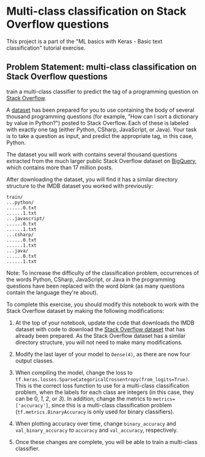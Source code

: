 # Multi-class classification on Stack Overflow questions

This project is a part of the "ML basics with Keras - Basic text classification" tutorial exercise.

## Problem Statement: multi-class classification on Stack Overflow questions

train a multi-class classifier to predict the tag of a programming question on [Stack Overflow](http://stackoverflow.com/).

A [dataset](https://storage.googleapis.com/download.tensorflow.org/data/stack_overflow_16k.tar.gz) has been prepared for you to use containing the body of several thousand programming questions (for example, "How can I sort a dictionary by value in Python?") posted to Stack Overflow. Each of these is labeled with exactly one tag (either Python, CSharp, JavaScript, or Java). Your task is to take a question as input, and predict the appropriate tag, in this case, Python. 

The dataset you will work with contains several thousand questions extracted from the much larger public Stack Overflow dataset on [BigQuery](https://console.cloud.google.com/marketplace/details/stack-exchange/stack-overflow), which contains more than 17 million posts.

After downloading the dataset, you will find it has a similar directory structure to the IMDB dataset you worked with previously:

```
train/
...python/
......0.txt
......1.txt
...javascript/
......0.txt
......1.txt
...csharp/
......0.txt
......1.txt
...java/
......0.txt
......1.txt
```

Note: To increase the difficulty of the classification problem, occurrences of the words Python, CSharp, JavaScript, or Java in the programming questions have been replaced with the word *blank* (as many questions contain the language they're about).

To complete this exercise, you should modify this notebook to work with the Stack Overflow dataset by making the following modifications:

1. At the top of your notebook, update the code that downloads the IMDB dataset with code to download the [Stack Overflow dataset](https://storage.googleapis.com/download.tensorflow.org/data/stack_overflow_16k.tar.gz) that has already been prepared. As the Stack Overflow dataset has a similar directory structure, you will not need to make many modifications.

1. Modify the last layer of your model to `Dense(4)`, as there are now four output classes.

1. When compiling the model, change the loss to `tf.keras.losses.SparseCategoricalCrossentropy(from_logits=True)`. This is the correct loss function to use for a multi-class classification problem, when the labels for each class are integers (in this case, they can be 0, *1*, *2*, or *3*). In addition, change the metrics to `metrics=['accuracy']`, since this is a multi-class classification problem (`tf.metrics.BinaryAccuracy` is only used for binary classifiers).

1. When plotting accuracy over time, change `binary_accuracy` and `val_binary_accuracy` to `accuracy` and `val_accuracy`, respectively.

1. Once these changes are complete, you will be able to train a multi-class classifier. 